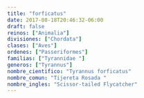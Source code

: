 ```yaml
---
title: "forficatus"
date: 2017-08-18T20:46:32-06:00
draft: false
reinos: ["Animalia"]
divisiones: ["Chordata"]
clases: ["Aves"]
ordenes: ["Passeriformes"]
familias: ["Tyrannidae "]
generos: ["Tyrannus"]
nombre_cientifico: "Tyrannus forficatus"
nombre_comun: "Tijereta Rosada "
nombre_ingles: "Scissor-tailed Flycatcher"
---
```

